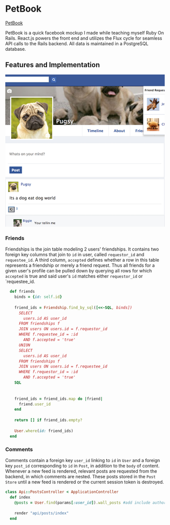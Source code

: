 # PetBook
[PetBook](https://pets-dot-com.herokuapp.com/)

PetBook is a quick facebook mockup I made while teaching myself Ruby On Rails.  React.js powers the front end and utilizes the Flux cycle for seamless API calls to the Rails backend.  All data is maintained in a PostgreSQL database.  

## Features and Implementation

![](https://github.com/osandoval42/petbook/blob/master/screenshots/facebook_mockup.png "PetBook")

### Friends

Friendships is the join table modeling 2 users' friendships.  It contains two foreign key columns that join to `id` in user, called `requestor_id` and `requestee_id`.  A third column, `accepted` defines whether a row in this table represents a friendship or merely a friend request.  Thus all friends for a given user's profile can be pulled down by querying all rows for which `accepted` is true and said user's `id` matches either `requestor_id` or `requestee_id.  

```Ruby
  def friends
    binds = {id: self.id}

    friend_ids = Friendship.find_by_sql([<<-SQL, binds])
      SELECT
        users.id AS user_id
      FROM friendships f
      JOIN users ON users.id = f.requestor_id
      WHERE f.requestee_id = :id
        AND f.accepted = 'true'
      UNION
      SELECT
        users.id AS user_id
      FROM friendships f
      JOIN users ON users.id = f.requestee_id
      WHERE f.requestor_id = :id
        AND f.accepted = 'true'
    SQL


    friend_ids = friend_ids.map do |friend|
      friend.user_id
    end

    return [] if friend_ids.empty?

    User.where(id: friend_ids)
  end
```
### Comments

Comments contain a foreign key `user_id` linking to `id` in `User` and a foreign key `post_id` corresponding to `id` in `Post`, in addition to the `body` of content.  Whenever a new feed is rendered, relevant posts are requested from the backend, in which comments are nested.  These posts stored in the `Post Store` until a new feed is rendered or the current session token is destroyed.  

```Ruby
class Api::PostsController < ApplicationController
  def index
    @posts = User.find(params[:user_id]).wall_posts #add include author and photo

    render "api/posts/index"
  end
```
